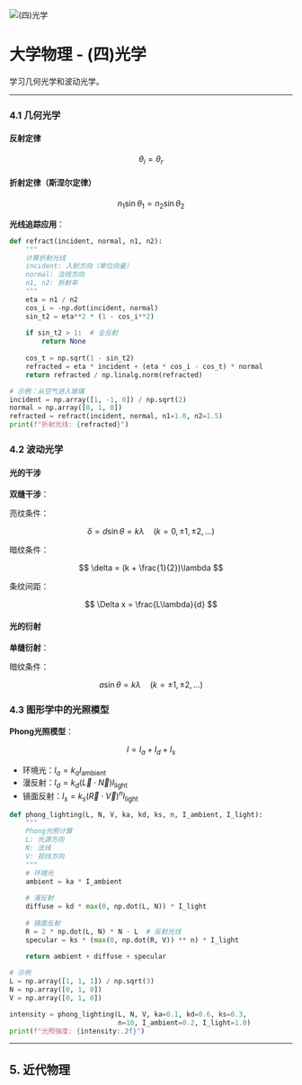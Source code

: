 ![(四)光学](https://via.placeholder.com/800x200?text=Optics)

# 大学物理 - (四)光学

学习几何光学和波动光学。

---


### 4.1 几何光学

#### 反射定律

$$
\theta_i = \theta_r
$$

#### 折射定律（斯涅尔定律）

$$
n_1 \sin \theta_1 = n_2 \sin \theta_2
$$

**光线追踪应用**：

```python
def refract(incident, normal, n1, n2):
    """
    计算折射光线
    incident: 入射方向（单位向量）
    normal: 法线方向
    n1, n2: 折射率
    """
    eta = n1 / n2
    cos_i = -np.dot(incident, normal)
    sin_t2 = eta**2 * (1 - cos_i**2)
    
    if sin_t2 > 1:  # 全反射
        return None
    
    cos_t = np.sqrt(1 - sin_t2)
    refracted = eta * incident + (eta * cos_i - cos_t) * normal
    return refracted / np.linalg.norm(refracted)

# 示例：从空气进入玻璃
incident = np.array([1, -1, 0]) / np.sqrt(2)
normal = np.array([0, 1, 0])
refracted = refract(incident, normal, n1=1.0, n2=1.5)
print(f"折射光线: {refracted}")
```

### 4.2 波动光学

#### 光的干涉

**双缝干涉**：

亮纹条件：

$$
\delta = d\sin\theta = k\lambda \quad (k = 0, \pm 1, \pm 2, ...)
$$

暗纹条件：

$$
\delta = (k + \frac{1}{2})\lambda
$$

条纹间距：

$$
\Delta x = \frac{L\lambda}{d}
$$

#### 光的衍射

**单缝衍射**：

暗纹条件：

$$
a\sin\theta = k\lambda \quad (k = \pm 1, \pm 2, ...)
$$

### 4.3 图形学中的光照模型

**Phong光照模型**：

$$
I = I_a + I_d + I_s
$$

- 环境光：$I_a = k_a I_{\text{ambient}}$
- 漫反射：$I_d = k_d (\vec{L} \cdot \vec{N}) I_{\text{light}}$
- 镜面反射：$I_s = k_s (\vec{R} \cdot \vec{V})^n I_{\text{light}}$

```python
def phong_lighting(L, N, V, ka, kd, ks, n, I_ambient, I_light):
    """
    Phong光照计算
    L: 光源方向
    N: 法线
    V: 视线方向
    """
    # 环境光
    ambient = ka * I_ambient
    
    # 漫反射
    diffuse = kd * max(0, np.dot(L, N)) * I_light
    
    # 镜面反射
    R = 2 * np.dot(L, N) * N - L  # 反射光线
    specular = ks * (max(0, np.dot(R, V)) ** n) * I_light
    
    return ambient + diffuse + specular

# 示例
L = np.array([1, 1, 1]) / np.sqrt(3)
N = np.array([0, 1, 0])
V = np.array([0, 1, 0])

intensity = phong_lighting(L, N, V, ka=0.1, kd=0.6, ks=0.3, 
                           n=10, I_ambient=0.2, I_light=1.0)
print(f"光照强度: {intensity:.2f}")
```

---

## 5. 近代物理
